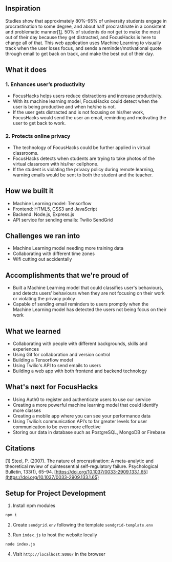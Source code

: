 ## Inspiration
Studies show that approximately 80%–95% of university students engage in procrastination to some degree, and about half procrastinate in a consistent and problematic manner[[1]](#citations). 50% of students do not get to make the most out of their day because they get distracted, and FocusHacks is here to change all of that. This web application uses Machine Learning to visually track when the user loses focus, and sends a reminder/motivational quote through email to get back on track, and make the best out of their day. 

## What it does
### 1. Enhances user’s productivity
* FocusHacks helps users reduce distractions and increase productivity. 
* With its machine learning model, FocusHacks could detect when the user is being productive and when he/she is not. 
* If the user gets distracted and is not focusing on his/her work, FocusHacks would send the user an email, reminding and motivating the user to get back to work.

### 2. Protects online privacy
* The technology of FocusHacks could be further applied in virtual classrooms.
* FocusHacks detects when students are trying to take photos of the virtual classroom with his/her cellphone.  
* If the student is violating the privacy policy during remote learning, warning emails would be sent to both the student and the teacher.

## How we built it
* Machine Learning model: Tensorflow 
* Frontend: HTML5, CSS3 and JavaScript
* Backend: Node.js, Express.js
* API service for sending emails: Twilio SendGrid



## Challenges we ran into
* Machine Learning model needing more training data 
* Collaborating with different time zones 
* Wifi cutting out accidentally


## Accomplishments that we're proud of
* Built a Machine Learning model that could classifies user's behaviours, and detects users’ behaviours when they are not focusing on their work or violating the privacy policy
* Capable of sending email reminders to users promptly when the Machine Learning model has detected the users not being focus on their work


## What we learned
* Collaborating with people with different backgrounds, skills and experiences 
* Using Git for collaboration and version control
* Building a Tensorflow model
* Using Twilio's API to send emails to users
* Building a web app with both frontend and backend technology


## What's next for FocusHacks
* Using Auth0 to register and authenticate users to use our service
* Creating a more powerful machine learning model that could identify more classes
* Creating a mobile app where you can see your performance data 
* Using Twilio’s communication API’s to far greater levels for user communication to be even more effective
* Storing our data in database such as PostgreSQL, MongoDB or Firebase


## Citations
[1] Steel, P. (2007). The nature of procrastination: A meta-analytic and theoretical review of quintessential self-regulatory failure. Psychological Bulletin, 133(1), 65–94. [https://doi.org/10.1037/0033-2909.133.1.65](https://doi.org/10.1037/0033-2909.133.1.65)

## Setup for Project Development
1. Install npm modules
```bash
npm i
```

2. Create ```sendgrid.env``` following the template ```sendgrid-template.env```

3. Run ```index.js``` to host the website locally
```bash
node index.js
```

4. Visit ```http://localhost:8080/``` in the browser